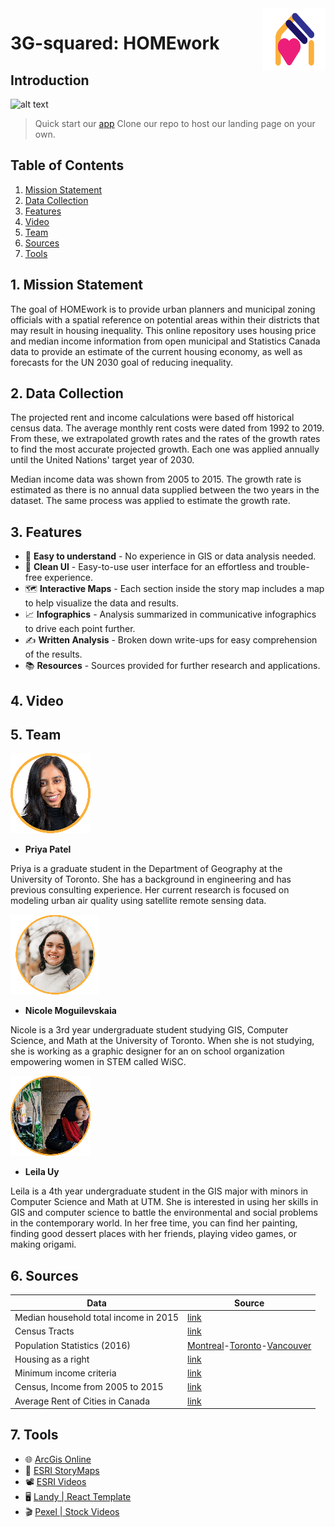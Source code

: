 <img align="right" width="100" height="100" src="https://github.com/Leila-U/3G-squared/blob/landy-landing-page/img/logo-vector-01.svg">

# 3G-squared: HOMEwork

<!-- Introduction -->
## Introduction
![alt text](https://github.com/Leila-U/3G-squared/blob/landy-landing-page/img/app_preview.gif)
> Quick start our [app](https://storymaps.arcgis.com/stories/ebf658dcec894c0fbe90549d2e631fde)
> Clone our repo to host our landing page on your own.

<!-- Table of contents (Links) -->
## Table of Contents
1. [ Mission Statement ](#mission-statement)
2. [ Data Collection ](#data-collection)
3. [ Features ](#features)
4. [ Video ](#video)
5. [ Team ](#team)
6. [ Sources ](#sources)
7. [ Tools ](#tools)

<a name="mission-statement"></a>

## 1. Mission Statement
The goal of HOMEwork is to provide urban planners and municipal zoning officials with a spatial reference on potential areas within their districts that may result in housing inequality. This online repository uses housing price and median income information from open municipal and Statistics Canada data to provide an estimate of the current housing economy, as well as forecasts for the UN 2030 goal of reducing inequality.

<a name="data-collection"></a>

## 2. Data Collection
The projected rent and income calculations were based off historical census data. The average monthly rent costs were dated from 1992 to 2019. From these, we extrapolated growth rates and the rates of the growth rates to find the most accurate projected growth. Each one was applied annually until the United Nations' target year of 2030.

Median income data was shown from 2005 to 2015. The growth rate is estimated as there is no annual data supplied between the two years in the dataset. The same process was applied to estimate the growth rate.

<a name="features"></a>

## 3. Features
- 🧠 **Easy to understand** - No experience in GIS or data analysis needed.
- 🧹 **Clean UI** - Easy-to-use user interface for an effortless and trouble-free experience.
- 🗺️ **Interactive Maps** - Each section inside the story map includes a map to help visualize the data and results.
- 📈 **Infographics** - Analysis summarized in communicative infographics to drive each point further.
- ✍️ **Written Analysis** - Broken down write-ups for easy comprehension of the results.
- 📚 **Resources** - Sources provided for further research and applications.

<a name="video"/></a>

## 4. Video
<!-- Video -->

<a name="team"/></a>

## 5. Team
![alt text](https://github.com/Leila-U/3G-squared/blob/landy-landing-page/img/Priya_Patel_icon.png)
- **Priya Patel**

Priya is a graduate student in the Department of Geography at the University of Toronto. She has a background in engineering and has previous consulting experience. Her current research is focused on modeling urban air quality using satellite remote sensing data.

![alt text](https://github.com/Leila-U/3G-squared/blob/landy-landing-page/img/Nika_Moguilevskaia_icon.png)
- **Nicole Moguilevskaia**

Nicole is a 3rd year undergraduate student studying GIS, Computer Science, and Math at the University of Toronto. When she is not studying, she is working as a graphic designer for an on school organization empowering women in STEM called WiSC.

![alt text](https://github.com/Leila-U/3G-squared/blob/landy-landing-page/img/Leila_Uy_icon.png)
- **Leila Uy**

Leila is a 4th year undergraduate student in the GIS major with minors in Computer Science and Math at UTM. She is interested in using her skills in GIS and computer science to battle the environmental and social problems in the contemporary world. In her free time, you can find her painting, finding good dessert places with her friends, playing video games, or making origami.

<a name="sources"/></a>

## 6. Sources
|Data| Source |
|--|--|
| Median household total income in 2015 |  [link](https://www12.statcan.gc.ca/census-recensement/2016/geo/map-carte/ref/thematic-thematiques/inc-rev/map-eng.cfm?TYPE=1)|
|Census Tracts|[link](https://www12.statcan.gc.ca/census-recensement/2016/geo/map-carte/ref/sgc-cgt/alternative-eng.cfm?file=2016-12572-01-A.pdf)|
|Population Statistics (2016)|[Montreal](https://www12.statcan.gc.ca/census-recensement/2016/dp-pd/prof/details/page.cfm?Lang=E&Geo1=POPC&Code1=0547&Geo2=PR&Code2=24&SearchText=Montreal&SearchType=Begins&SearchPR=01&B1=All&TABID=1&type=0)-[Toronto](https://www12.statcan.gc.ca/census-recensement/2016/dp-pd/prof/details/page.cfm?Lang=E&Geo1=POPC&Code1=0944&Geo2=PR&Code2=35&SearchText=Toronto&SearchType=Begins&SearchPR=01&B1=All&TABID=1&type=0)-[Vancouver](https://www12.statcan.gc.ca/census-recensement/2016/dp-pd/prof/details/page.cfm?Lang=E&Geo1=POPC&Code1=0973&Geo2=PR&Code2=59&SearchText=Vancouver&SearchType=Begins&SearchPR=01&B1=All&TABID=1&type=0)|
|Housing as a right|[link](https://www.chrc-ccdp.gc.ca/eng/content/statement-fundamental-human-right-chrc-welcomes-national-housing-strategy-legislation#:~:text=%E2%80%9CAdequate%20housing%20is%20a%20fundamental,that%20are%20inadequate%20or%20unaffordable.)|
|Minimum income criteria|[link](http://www.ohrc.on.ca/en/human-rights-and-rental-housing-ontario-background-paper/minimum-income-criteria)|
|Census, Income from 2005 to 2015|[link](https://tinyurl.com/yc8h5unl)|
|Average Rent of Cities in Canada|[link](https://tinyurl.com/ydbumdsv)|

<a name="tools"/></a>

## 7. Tools
- 🌐 [ArcGis Online](https://www.arcgis.com/index.html)
- 📖 [ESRI StoryMaps](https://storymaps.arcgis.com/)
- 📽️ [ESRI Videos](https://www.youtube.com/channel/UCwAw9sorqR55IN6e_IyaUKg)
- 🖥️ [Landy | React Template](https://github.com/Adrinlol/landy-react-template)
- 🎬 [Pexel | Stock Videos](https://www.pexels.com/videos/)